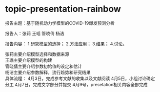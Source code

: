 # topic-presentation-rainbow

报告主题：基于随机动力学模型的COVID-19爆发预测分析

报告人：张莉 王瑶 管晓倩 杨洁

报告内容：
1.研究模型的选择；
2.方法应用；
3.结果；
4.讨论。

张莉主要介绍模型选择和数据来源                                                                                                                                                                                                                                           
王瑶主要介绍模型的构建                                                                                                                                                                                                                            
管晓倩主要介绍参数初始值的设定和估计                                                                                                                
杨洁主要介绍参数解释，流行趋势和研究结果                                                                                                           
具体流程：
4月3日，完成参考文献的收集以及文献阅读
4月5日，小组讨论确定分工
4月7日，完成文字部分并提交
4月9号，presetation相关内容全部完成
